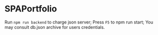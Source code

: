 # SPAPortfolio

Run ```npm run backend``` to charge json server;
Press ```F5``` to npm run start;
You may consult db.json archive for users credentials.

